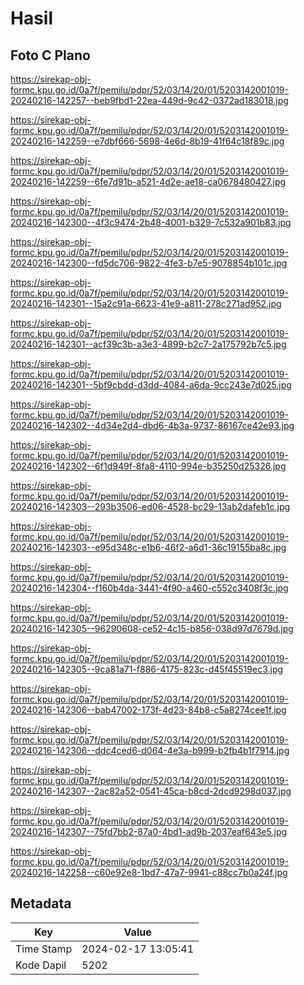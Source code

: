 # Hasil

## Foto C Plano

https://sirekap-obj-formc.kpu.go.id/0a7f/pemilu/pdpr/52/03/14/20/01/5203142001019-20240216-142257--beb9fbd1-22ea-449d-9c42-0372ad183018.jpg

https://sirekap-obj-formc.kpu.go.id/0a7f/pemilu/pdpr/52/03/14/20/01/5203142001019-20240216-142259--e7dbf666-5698-4e6d-8b19-41f64c18f89c.jpg

https://sirekap-obj-formc.kpu.go.id/0a7f/pemilu/pdpr/52/03/14/20/01/5203142001019-20240216-142259--6fe7d91b-a521-4d2e-ae18-ca0678480427.jpg

https://sirekap-obj-formc.kpu.go.id/0a7f/pemilu/pdpr/52/03/14/20/01/5203142001019-20240216-142300--4f3c9474-2b48-4001-b329-7c532a901b83.jpg

https://sirekap-obj-formc.kpu.go.id/0a7f/pemilu/pdpr/52/03/14/20/01/5203142001019-20240216-142300--fd5dc706-9822-4fe3-b7e5-9078854b101c.jpg

https://sirekap-obj-formc.kpu.go.id/0a7f/pemilu/pdpr/52/03/14/20/01/5203142001019-20240216-142301--15a2c91a-6623-41e9-a811-278c271ad952.jpg

https://sirekap-obj-formc.kpu.go.id/0a7f/pemilu/pdpr/52/03/14/20/01/5203142001019-20240216-142301--acf39c3b-a3e3-4899-b2c7-2a175792b7c5.jpg

https://sirekap-obj-formc.kpu.go.id/0a7f/pemilu/pdpr/52/03/14/20/01/5203142001019-20240216-142301--5bf9cbdd-d3dd-4084-a6da-9cc243e7d025.jpg

https://sirekap-obj-formc.kpu.go.id/0a7f/pemilu/pdpr/52/03/14/20/01/5203142001019-20240216-142302--4d34e2d4-dbd6-4b3a-9737-86167ce42e93.jpg

https://sirekap-obj-formc.kpu.go.id/0a7f/pemilu/pdpr/52/03/14/20/01/5203142001019-20240216-142302--6f1d949f-8fa8-4110-994e-b35250d25326.jpg

https://sirekap-obj-formc.kpu.go.id/0a7f/pemilu/pdpr/52/03/14/20/01/5203142001019-20240216-142303--293b3506-ed06-4528-bc29-13ab2dafeb1c.jpg

https://sirekap-obj-formc.kpu.go.id/0a7f/pemilu/pdpr/52/03/14/20/01/5203142001019-20240216-142303--e95d348c-e1b6-46f2-a6d1-36c19155ba8c.jpg

https://sirekap-obj-formc.kpu.go.id/0a7f/pemilu/pdpr/52/03/14/20/01/5203142001019-20240216-142304--f160b4da-3441-4f90-a460-c552c3408f3c.jpg

https://sirekap-obj-formc.kpu.go.id/0a7f/pemilu/pdpr/52/03/14/20/01/5203142001019-20240216-142305--96290608-ce52-4c15-b856-038d97d7679d.jpg

https://sirekap-obj-formc.kpu.go.id/0a7f/pemilu/pdpr/52/03/14/20/01/5203142001019-20240216-142305--9ca81a71-f886-4175-823c-d45f45519ec3.jpg

https://sirekap-obj-formc.kpu.go.id/0a7f/pemilu/pdpr/52/03/14/20/01/5203142001019-20240216-142306--bab47002-173f-4d23-84b8-c5a8274cee1f.jpg

https://sirekap-obj-formc.kpu.go.id/0a7f/pemilu/pdpr/52/03/14/20/01/5203142001019-20240216-142306--ddc4ced6-d064-4e3a-b999-b2fb4b1f7914.jpg

https://sirekap-obj-formc.kpu.go.id/0a7f/pemilu/pdpr/52/03/14/20/01/5203142001019-20240216-142307--2ac82a52-0541-45ca-b8cd-2dcd9298d037.jpg

https://sirekap-obj-formc.kpu.go.id/0a7f/pemilu/pdpr/52/03/14/20/01/5203142001019-20240216-142307--75fd7bb2-87a0-4bd1-ad9b-2037eaf643e5.jpg

https://sirekap-obj-formc.kpu.go.id/0a7f/pemilu/pdpr/52/03/14/20/01/5203142001019-20240216-142258--c60e92e8-1bd7-47a7-9941-c88cc7b0a24f.jpg


## Metadata

| Key        | Value               |
| ---------- | ------------------- |
| Time Stamp | 2024-02-17 13:05:41 |
| Kode Dapil | 5202                |



